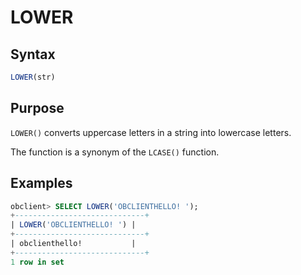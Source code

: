 # LOWER

## Syntax

```sql
LOWER(str)
```

## Purpose

`LOWER()` converts uppercase letters in a string into lowercase letters.

The function is a synonym of the `LCASE()` function.

## Examples

```sql
obclient> SELECT LOWER('OBCLIENTHELLO! ');
+-----------------------------+
| LOWER('OBCLIENTHELLO! ') |
+-----------------------------+
| obclienthello!           |
+-----------------------------+
1 row in set
```
